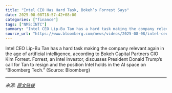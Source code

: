 ```yaml
---
title: "Intel CEO Has Hard Task, Bokeh’s Forrest Says"
date: 2025-08-08T18:57:42+08:00
categories: ["finance"]
tags: ["NMS:INTC"]
summary: "Intel CEO Lip-Bu Tan has a hard task making the company relevant again in the age of artificial intelligence, according to Bokeh Capital Partners CIO Kim Forrest. Forrest, an Intel investor, discusses"
source_url: "https://www.bloomberg.com/news/videos/2025-08-08/intel-ceo-has-hard-task-bokeh-s-forrest-says-video"
---
```


Intel CEO Lip-Bu Tan has a hard task making the company relevant again in the age of artificial intelligence, according to Bokeh Capital Partners CIO Kim Forrest. Forrest, an Intel investor, discusses President Donald Trump’s call for Tan to resign and the position Intel holds in the AI space on “Bloomberg Tech.” (Source: Bloomberg)

---

*来源: [原文链接](https://www.bloomberg.com/news/videos/2025-08-08/intel-ceo-has-hard-task-bokeh-s-forrest-says-video)*
